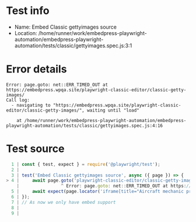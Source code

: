 # Test info

- Name: Embed Classic gettyimages source
- Location: /home/runner/work/embedpress-playwright-automation/embedpress-playwright-automation/tests/classic/gettyimages.spec.js:3:1

# Error details

```
Error: page.goto: net::ERR_TIMED_OUT at https://embedpress.wpqa.site/playwright-classic-editor/classic-getty-images/
Call log:
  - navigating to "https://embedpress.wpqa.site/playwright-classic-editor/classic-getty-images/", waiting until "load"

    at /home/runner/work/embedpress-playwright-automation/embedpress-playwright-automation/tests/classic/gettyimages.spec.js:4:16
```

# Test source

```ts
  1 | const { test, expect } = require('@playwright/test');
  2 |
  3 | test('Embed Classic gettyimages source', async ({ page }) => {
> 4 |     await page.goto('playwright-classic-editor/classic-getty-images/');
    |                ^ Error: page.goto: net::ERR_TIMED_OUT at https://embedpress.wpqa.site/playwright-classic-editor/classic-getty-images/
  5 |     await expect(page.locator('iframe[title="Aircraft mechanic probing an opened jet engine of an airplane with a portable camera and looking at the monitor in the maintenance hangar"]').contentFrame().getByRole('complementary')).toBeVisible();
  6 | });
  7 | // As now we only have embed support
  8 |
  9 |
```